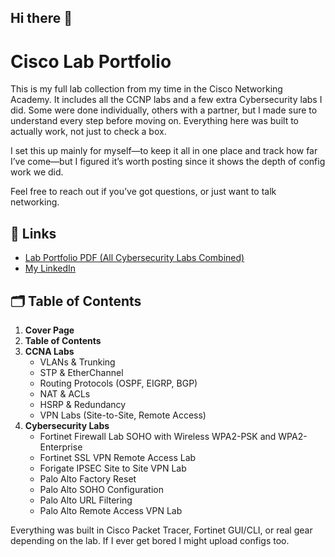 ## Hi there 👋

# Cisco Lab Portfolio

This is my full lab collection from my time in the Cisco Networking Academy. It includes all the CCNP labs and a few extra Cybersecurity labs I did. Some were done individually, others with a partner, but I made sure to understand every step before moving on. Everything here was built to actually work, not just to check a box.

I set this up mainly for myself—to keep it all in one place and track how far I’ve come—but I figured it’s worth posting since it shows the depth of config work we did.

Feel free to reach out if you’ve got questions, or just want to talk networking.

## 🔗 Links

- [Lab Portfolio PDF (All Cybersecurity Labs Combined)](link-to-your-pdf)
- [My LinkedIn](https://www.linkedin.com/in/ishaanmakam)

## 🗂️ Table of Contents

1. **Cover Page**
2. **Table of Contents**
3. **CCNA Labs**
   - VLANs & Trunking
   - STP & EtherChannel
   - Routing Protocols (OSPF, EIGRP, BGP)
   - NAT & ACLs
   - HSRP & Redundancy
   - VPN Labs (Site-to-Site, Remote Access)
4. **Cybersecurity Labs**
   - Fortinet Firewall Lab SOHO with Wireless WPA2-PSK and WPA2-Enterprise
   - Fortinet SSL VPN Remote Access Lab
   - Forigate IPSEC Site to Site VPN Lab
   - Palo Alto Factory Reset
   - Palo Alto SOHO Configuration
   - Palo Alto URL Filtering
   - Palo Alto Remote Access VPN Lab


Everything was built in Cisco Packet Tracer, Fortinet GUI/CLI, or real gear depending on the lab. If I ever get bored I might upload configs too.
